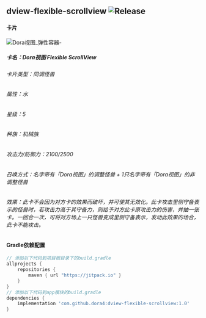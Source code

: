 dview-flexible-scrollview
![Release](https://jitpack.io/v/dora4/dview-flexible-scrollview.svg)
--------------------------------

#### 卡片

![Dora视图_弹性容器-](https://github.com/user-attachments/assets/567c3f05-ec88-4fd5-a6c0-ffeb64fb459f)
##### 卡名：Dora视图 Flexible ScrollView
###### 卡片类型：同调怪兽
###### 属性：水
###### 星级：5
###### 种族：机械族
###### 攻击力/防御力：2100/2500
###### 召唤方式：名字带有「Dora视图」的调整怪兽 + 1只名字带有「Dora视图」的非调整怪兽
###### 效果：此卡不会因为对方卡的效果而破坏，并可使其无效化。此卡攻击里侧守备表示的怪兽时，若攻击力高于其守备力，则给予对方此卡原攻击力的伤害，并抽一张卡。一回合一次，可将对方场上一只怪兽变成里侧守备表示，发动此效果的场合，此卡不能攻击。

#### Gradle依赖配置

```groovy
// 添加以下代码到项目根目录下的build.gradle
allprojects {
    repositories {
        maven { url "https://jitpack.io" }
    }
}
// 添加以下代码到app模块的build.gradle
dependencies {
    implementation 'com.github.dora4:dview-flexible-scrollview:1.0'
}
```
